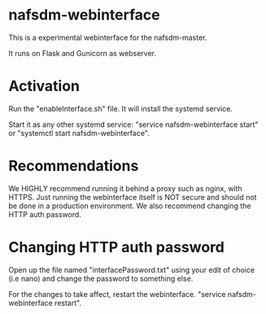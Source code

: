 # nafsdm-webinterface

This is a experimental webinterface for the nafsdm-master.

It runs on Flask and Gunicorn as webserver.

# Activation
Run the "enableInterface.sh" file. It will install the systemd service.

Start it as any other systemd service: "service nafsdm-webinterface start" or "systemctl start nafsdm-webinterface".

# Recommendations
We HIGHLY recommend running it behind a proxy such as nginx, with HTTPS. Just running the webinterface itself is NOT secure and should not be done in a production environment. We also recommend changing the HTTP auth password.

# Changing HTTP auth password
Open up the file named "interfacePassword.txt" using your edit of choice (i.e nano) and change the password to something else.

For the changes to take affect, restart the webinterface. "service nafsdm-webinterface restart".
